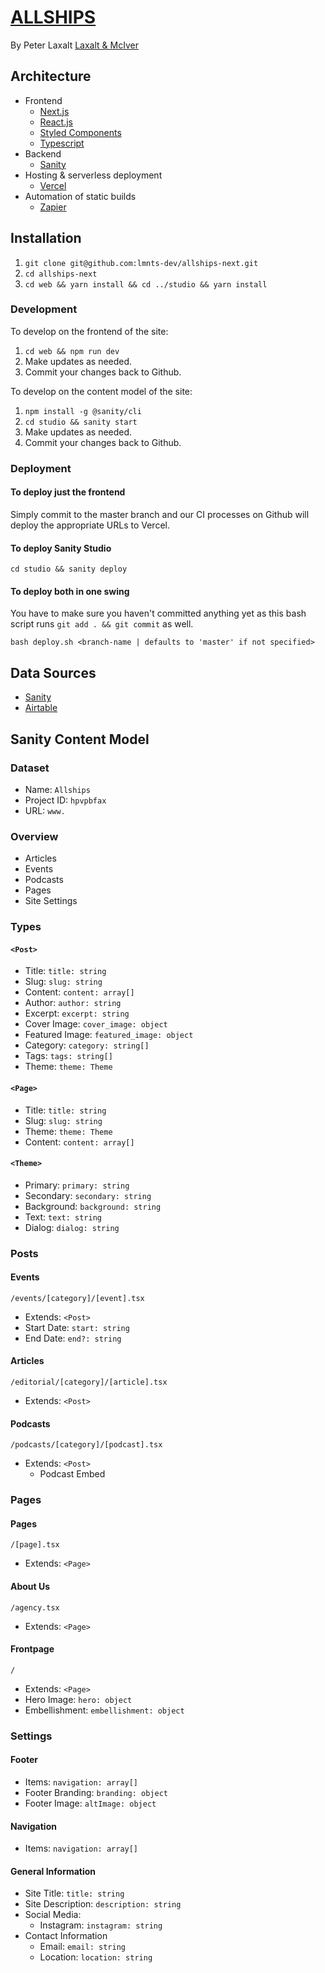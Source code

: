 # [ALLSHIPS](www.allships.co)

By Peter Laxalt
[Laxalt & McIver](www.laxaltandmciver.co)

## Architecture

- Frontend
  - [Next.js](https://nextjs.org/)
  - [React.js](https://reactjs.org/)
  - [Styled Components](https://styled-components.com/)
  - [Typescript](https://www.typescriptlang.org/)
- Backend
  - [Sanity](https://www.sanity.io/)
- Hosting & serverless deployment
  - [Vercel](https://vercel.com/laxaltandmciver/allships)
- Automation of static builds
  - [Zapier](https://zapier.com/app/dashboard)

## Installation

1. `git clone git@github.com:lmnts-dev/allships-next.git`
2. `cd allships-next`
3. `cd web && yarn install && cd ../studio && yarn install`

### Development

To develop on the frontend of the site:

1. `cd web && npm run dev`
2. Make updates as needed.
3. Commit your changes back to Github.

To develop on the content model of the site:

1. `npm install -g @sanity/cli`
2. `cd studio && sanity start`
3. Make updates as needed.
4. Commit your changes back to Github.

### Deployment

#### To deploy just the frontend
Simply commit to the master branch and our CI processes on Github will deploy the appropriate URLs to Vercel.

#### To deploy Sanity Studio
`cd studio && sanity deploy`

#### To deploy both in one swing
You have to make sure you haven't committed anything yet as this bash script runs `git add . && git commit` as well.

`bash deploy.sh <branch-name | defaults to 'master' if not specified>`

## Data Sources

- [Sanity](https://manage.sanity.io/projects/hpvpbfax/settings/api)
- [Airtable](https://airtable.com/tblYVYIn8Qvez885Q/viwWlwGYVN7C5kRGB)

## Sanity Content Model

### Dataset

- Name: `Allships`
- Project ID: `hpvpbfax`
- URL: `www.`

### Overview

- Articles
- Events 
- Podcasts
- Pages
- Site Settings

### Types

#### `<Post>`

- Title: `title: string`
- Slug: `slug: string`
- Content: `content: array[]`
- Author: `author: string`
- Excerpt: `excerpt: string`
- Cover Image: `cover_image: object`
- Featured Image: `featured_image: object`
- Category: `category: string[]`
- Tags: `tags: string[]`
- Theme: `theme: Theme`

#### `<Page>`

- Title: `title: string`
- Slug: `slug: string`
- Theme: `theme: Theme`
- Content: `content: array[]`

#### `<Theme>`

- Primary: `primary: string`
- Secondary: `secondary: string`
- Background: `background: string`
- Text: `text: string`
- Dialog: `dialog: string`

### Posts

#### Events

`/events/[category]/[event].tsx`

- Extends: `<Post>`
- Start Date: `start: string`
- End Date: `end?: string`

#### Articles

`/editorial/[category]/[article].tsx`

- Extends: `<Post>`

#### Podcasts

`/podcasts/[category]/[podcast].tsx`

- Extends: `<Post>`
  - Podcast Embed

### Pages

#### Pages

`/[page].tsx`

- Extends: `<Page>`

#### About Us

`/agency.tsx`

- Extends: `<Page>`

#### Frontpage

`/`

- Extends: `<Page>`
- Hero Image: `hero: object`
- Embellishment: `embellishment: object`

### Settings

#### Footer

- Items: `navigation: array[]`
- Footer Branding: `branding: object`
- Footer Image: `altImage: object`

#### Navigation

- Items: `navigation: array[]`

#### General Information

- Site Title: `title: string`
- Site Description: `description: string`
- Social Media:
  - Instagram: `instagram: string`
- Contact Information
  - Email: `email: string`
  - Location: `location: string`
